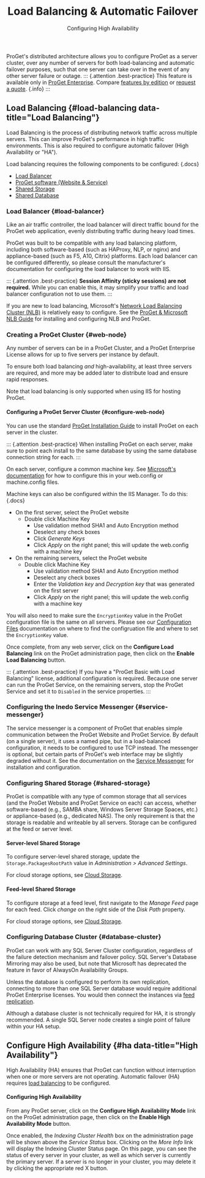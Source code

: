 ﻿---
title: Load Balancing & Automatic Failover
subtitle: Configuring High Availability
sequence: 400
keywords: proget, installation
show-headings-in-nav: true
---

ProGet's distributed architecture allows you to configure ProGet as a server cluster, over any number of servers for both load-balancing and automatic failover purposes, such that one server can take over in the event of any other server failure or outage.
::: {.attention .best-practice}
This feature is available only in [ProGet Enterprise](https://inedo.com/proget/enterprise/). Compare [features by edition](/docs/proget/administration/license) or [request a quote](https://inedo.com/proget/pricing/request-quote). {.info}
:::

## Load Balancing {#load-balancing data-title="Load Balancing"}

Load Balancing is the process of distributing network traffic across multiple servers. This can improve ProGet's performance in high traffic environments. This is also required to configure automatic failover (High Availability or "HA"). 

Load balancing requires the following components to be configured:
{.docs}
- [Load Balancer](#load-balancer)
- [ProGet software (Website & Service)](#web-node)
- [Shared Storage](#shared-storage)
- [Shared Database](#database-cluster)

### Load Balancer {#load-balancer}

Like an air traffic controller, the load balancer will direct traffic bound for the ProGet web application, evenly distributing traffic during heavy load times.

ProGet was built to be compatible with any load balancing platform, including both software-based (such as HAProxy, NLP, or nginx) and appliance-based (such as F5, A10, Citrix) platforms. Each load balancer can be configured differently, so please consult the manufacturer's documentation for configuring the load balancer to work with IIS.

::: {.attention .best-practice}
**Session Affinity (sticky sessions) are not required.** While you can enable this, it may simplify your traffic and load balancer configuration not to use them.
:::

If you are new to load balancing, Microsoft's [Network Load Balancing Cluster (NLB)](https://technet.microsoft.com/en-us/library/cc771008.aspx) is relatively easy to configure. See the [ProGet & Microsoft NLB Guide](/docs/proget/installation/installation-guide/load-balanced) for installing and configuring NLB and ProGet.


### Creating a ProGet Cluster {#web-node}

Any number of servers can be in a ProGet Cluster, and a ProGet Enterprise License allows for up to five servers per instance by default.

To ensure both load balancing *and* high-availability, at least three servers are required, and more may be added later to distribute load and ensure rapid responses.

Note that load balancing is only supported when using IIS for hosting ProGet.

#### Configuring a ProGet Server Cluster {#configure-web-node}

You can use the standard [ProGet Installation Guide](/docs/proget/installation/installation-guide) to install ProGet on each server in the cluster.

::: {.attention .best-practice}
When installing ProGet on each server, make sure to point each install to the same database by using the same database connection string for each.
:::

On each server, configure a common machine key. See [Microsoft's documentation](https://msdn.microsoft.com/library/w8h3skw9(v=vs.100).aspx) for how to configure this in your web.config or machine.config files.

Machine keys can also be configured within the IIS Manager. To do this:
{.docs}
- On the first server, select the ProGet website
  - Double click Machine Key
    - Use validation method SHA1 and Auto Encryption method
    - Deselect any check boxes 
    - Click _Generate Keys_
    - Click _Apply_ on the right panel; this will update the web.config with a machine key
- On the remaining servers, select the ProGet website
  - Double click Machine Key
    - Use validation method SHA1 and Auto Encryption method
    - Deselect any check boxes 
    - Enter the _Validation key_ and _Decryption key_ that was generated on the first server
    - Click _Apply_ on the right panel; this will update the web.config with a machine key

You will also need to make sure the `EncryptionKey` value in the ProGet configuration file is the same on all servers.  Please see our [Configuration Files](/docs/proget/installation/config-files) documentation on where to find the configruation file and where to set the `EncryptionKey` value.

Once complete, from any web server, click on the **Configure Load Balancing** link on the ProGet administration page, then click on the **Enable Load Balancing** button.

::: {.attention .best-practice}
If you have a "ProGet Basic with Load Balancing" license, additional configuration is required.
Because one server can run the ProGet Service, on the remaining servers, stop the ProGet Service and set it to `Disabled` in the service properties.
:::

### Configuring the Inedo Service Messenger {#service-messenger}

The service messenger is a component of ProGet that enables simple communication between the ProGet Website and ProGet Service. By default (on a single server), it uses a named pipe, but in a load-balanced configuration, it needs to be configured to use TCP instead. The messenger is optional, but certain parts of ProGet's web interface may be slightly degraded without it. See the documentation on the [Service Messenger](/docs/proget/installation/installation-guide/service-messenger) for installation and configuration.

### Configuring Shared Storage {#shared-storage}

ProGet is compatible with any type of common storage that all services (and the ProGet Website and ProGet Service on each) can access, whether software-based (e.g., SAMBA share, Windows Server Storage Spaces, etc.) or appliance-based (e.g., dedicated NAS). The only requirement is that the storage is readable and writeable by all servers. Storage can be configured at the feed or server level.

#### Server-level Shared Storage

To configure server-level shared storage, update the `Storage.PackagesRootPath` value in _Administration > Advanced Settings_.

For cloud storage options, see [Cloud Storage](/docs/proget/advanced/cloud-storage).

#### Feed-level Shared Storage

To configure storage at a feed level, first navigate to the _Manage Feed_ page for each feed. Click _change_ on the right side of the _Disk Path_ property.

For cloud storage options, see [Cloud Storage](/docs/proget/advanced/cloud-storage).

### Configuring Database Cluster {#database-cluster}

ProGet can work with any SQL Server Cluster configuration, regardless of the failure detection mechanism and failover policy. SQL Server's Database Mirroring may also be used, but note that Microsoft has deprecated the feature in favor of AlwaysOn Availability Groups. 

Unless the database is configured to perform its own replication, connecting to more than one SQL Server database would require additional ProGet Enterprise licenses. You would then connect the instances via [feed replication](/docs/proget/advanced/feed-replication).

Although a database cluster is not technically required for HA, it is strongly recommended. A single SQL Server node creates a single point of failure within your HA setup. 


## Configure High Availability {#ha data-title="High Availability"}

High Availability (HA) ensures that ProGet can function without interruption when one or more servers are not operating. Automatic failover (HA) requires [load balancing](#load-balancing) to be configured.

#### Configuring High Availability 

From any ProGet server, click on the **Configure High Availability Mode** link on the ProGet administration page, then click on the **Enable High Availability Mode** button.

Once enabled, the *Indexing Cluster Health* box on the administration page will be shown above the *Service Status* box. Clicking on the *More Info* link will display the Indexing Cluster Status page. On this page, you can see the status of every server in your cluster, as well as which server is currently the primary server. If a server is no longer in your cluster, you may delete it by clicking the appropriate red X button.
